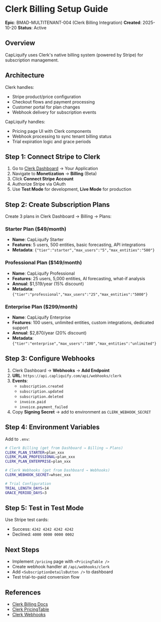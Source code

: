 # Clerk Billing Setup Guide

**Epic**: BMAD-MULTITENANT-004 (Clerk Billing Integration)
**Created**: 2025-10-20
**Status**: Active

## Overview

CapLiquify uses Clerk's native billing system (powered by Stripe) for subscription management.

## Architecture

Clerk handles:
- Stripe product/price configuration
- Checkout flows and payment processing
- Customer portal for plan changes
- Webhook delivery for subscription events

CapLiquify handles:
- Pricing page UI with Clerk components
- Webhook processing to sync tenant billing status
- Trial expiration logic and grace periods

## Step 1: Connect Stripe to Clerk

1. Go to [Clerk Dashboard](https://dashboard.clerk.com) → Your Application
2. Navigate to **Monetization** → **Billing** (Beta)
3. Click **Connect Stripe Account**
4. Authorize Stripe via OAuth
5. Use **Test Mode** for development, **Live Mode** for production

## Step 2: Create Subscription Plans

Create 3 plans in Clerk Dashboard → Billing → Plans:

### Starter Plan ($49/month)
- **Name**: CapLiquify Starter
- **Features**: 5 users, 500 entities, basic forecasting, API integrations
- **Metadata**: `{"tier":"starter","max_users":"5","max_entities":"500"}`

### Professional Plan ($149/month)
- **Name**: CapLiquify Professional
- **Features**: 25 users, 5,000 entities, AI forecasting, what-if analysis
- **Annual**: $1,519/year (15% discount)
- **Metadata**: `{"tier":"professional","max_users":"25","max_entities":"5000"}`

### Enterprise Plan ($299/month)
- **Name**: CapLiquify Enterprise
- **Features**: 100 users, unlimited entities, custom integrations, dedicated support
- **Annual**: $2,870/year (20% discount)
- **Metadata**: `{"tier":"enterprise","max_users":"100","max_entities":"unlimited"}`

## Step 3: Configure Webhooks

1. Clerk Dashboard → **Webhooks** → **Add Endpoint**
2. **URL**: `https://api.capliquify.com/api/webhooks/clerk`
3. **Events**: 
   - `subscription.created`
   - `subscription.updated`
   - `subscription.deleted`
   - `invoice.paid`
   - `invoice.payment_failed`
4. Copy **Signing Secret** → add to environment as `CLERK_WEBHOOK_SECRET`

## Step 4: Environment Variables

Add to `.env`:

```bash
# Clerk Billing (get from Dashboard → Billing → Plans)
CLERK_PLAN_STARTER=plan_xxx
CLERK_PLAN_PROFESSIONAL=plan_xxx
CLERK_PLAN_ENTERPRISE=plan_xxx

# Clerk Webhooks (get from Dashboard → Webhooks)
CLERK_WEBHOOK_SECRET=whsec_xxx

# Trial Configuration
TRIAL_LENGTH_DAYS=14
GRACE_PERIOD_DAYS=3
```

## Step 5: Test in Test Mode

Use Stripe test cards:
- Success: `4242 4242 4242 4242`
- Declined: `4000 0000 0000 0002`

## Next Steps

- Implement `/pricing` page with `<PricingTable />`
- Create webhook handler at `/api/webhooks/clerk`
- Add `<SubscriptionDetailsButton />` to dashboard
- Test trial-to-paid conversion flow

## References

- [Clerk Billing Docs](https://clerk.com/docs/billing)
- [Clerk PricingTable](https://clerk.com/docs/nextjs/reference/components/billing/pricing-table)
- [Clerk Webhooks](https://clerk.com/docs/integrations/webhooks)
